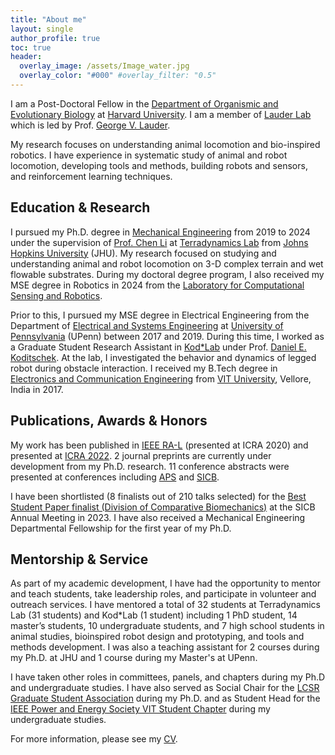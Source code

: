 ```yaml
---
title: "About me"
layout: single
author_profile: true
toc: true
header:
  overlay_image: /assets/Image_water.jpg 
  overlay_color: "#000" #overlay_filter: "0.5"
---
```

I am a Post-Doctoral Fellow in the [Department of Organismic and Evolutionary Biology](https://www.oeb.harvard.edu/) at [Harvard University](https://www.harvard.edu/). I am a member of [Lauder Lab](https://sites.harvard.edu/glauder/) which is led by Prof. [George V. Lauder](https://www.oeb.harvard.edu/people/george-v-lauder). 

My research focuses on understanding animal locomotion and bio-inspired robotics. I have experience in systematic study of animal and robot locomotion, developing tools and methods, building robots and sensors, and reinforcement learning techniques.

## Education & Research

I pursued my Ph.D. degree in [Mechanical Engineering](https://me.jhu.edu/) from 2019 to 2024 under the supervision of [Prof. Chen Li](https://engineering.jhu.edu/faculty/chen-li/) at [Terradynamics Lab](https://li.me.jhu.edu/) from [Johns Hopkins University](https://www.jhu.edu/) (JHU). My research focused on studying and understanding animal and robot locomotion on 3-D complex terrain and wet flowable substrates. During my doctoral degree program, I also received my MSE degree in Robotics in 2024 from the [Laboratory for Computational Sensing and Robotics](https://lcsr.jhu.edu/). 

Prior to this, I pursued my MSE degree in Electrical Engineering from the Department of [Electrical and Systems Engineering](https://www.ese.upenn.edu/) at [University of Pennsylvania](https://www.upenn.edu/) (UPenn) between 2017 and 2019. During this time, I worked as a Graduate Student Research Assistant in [Kod*Lab](https://kodlab.seas.upenn.edu/) under Prof. [Daniel E. Koditschek](https://kodlab.seas.upenn.edu/kod/). At the lab, I investigated the behavior and dynamics of legged robot during obstacle interaction. I received my B.Tech degree in [Electronics and Communication Engineering](https://vit.ac.in/schools/school-of-electronics-engineering-for-ug-courses) from [VIT University](https://vit.ac.in/), Vellore, India in 2017.     

## Publications, Awards & Honors

My work has been published in [IEEE RA-L](https://www.ieee-ras.org/publications/ra-l) (presented at ICRA 2020) and presented at [ICRA 2022](https://www.ieee-ras.org/component/rseventspro/event/2095-icra-2022). 2 journal preprints are currently under development from my Ph.D. research. 11 conference abstracts were presented at conferences including [APS](https://www.aps.org/membership/join) and [SICB](https://sicb.org/). 

I have been shortlisted (8 finalists out of 210 talks selected) for the [Best Student Paper finalist (Division of Comparative Biomechanics)](https://sicb.burkclients.com/wp/?page_id=2124) at the SICB Annual Meeting in 2023. I have also received a Mechanical Engineering Departmental Fellowship for the first year of my Ph.D.

## Mentorship & Service

As part of my academic development, I have had the opportunity to mentor and teach students, take leadership roles, and participate in volunteer and outreach services. I have mentored a total of 32 students at Terradynamics Lab (31 students) and Kod*Lab (1 student) including 1 PhD student, 14 master’s students, 10 undergraduate students, and 7 high school students in animal studies, bioinspired robot design and prototyping, and tools and methods development. I was also a teaching assistant for 2 courses during my Ph.D. at JHU and 1 course during my Master's at UPenn. 

I have taken other roles in committees, panels, and chapters during my Ph.D and undergraduate studies. I have also served as Social Chair for the [LCSR Graduate Student Association](https://lcsr.jhu.edu/lcsr-gsa/) during my Ph.D. and as Student Head for the [IEEE Power and Energy Society VIT Student Chapter](https://stage.vit.ac.in/campus/Chapters/IEEEChapters) during my undergraduate studies. 

For more information, please see my [CV](https://www.dropbox.com/scl/fi/kl2rm6n52lqsv1vq9u58g/Divya_Ramesh_CV.pdf?rlkey=kj5oouwpvz9uk80yt1ifsxcg7&dl=0).
